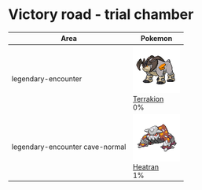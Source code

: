 # Victory road - trial chamber

| Area                                 | Pokemon                                                                        |
| ------------------------------------ | ------------------------------------------------------------------------------ |
| legendary-encounter <br/>            | ![terrakion](../../img/pokemon/639.png) <br/>[Terrakion](/pokemon/639) <br/>0% |
| legendary-encounter cave-normal<br/> | ![heatran](../../img/pokemon/485.png) <br/>[Heatran](/pokemon/485) <br/>1%     |